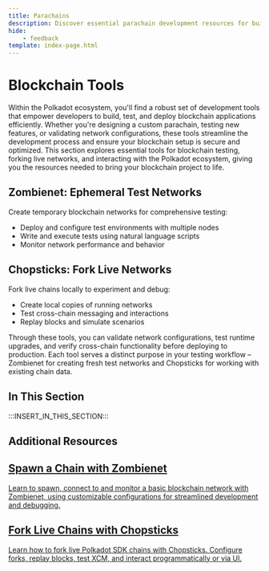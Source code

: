 ```yaml
---
title: Parachains
description: Discover essential parachain development resources for building in the Polkadot ecosystem, highlighting tools to streamline your development process.
hide: 
    - feedback
template: index-page.html
---
```


# Blockchain Tools

Within the Polkadot ecosystem, you'll find a robust set of development tools that empower developers to build, test, and deploy blockchain applications efficiently. Whether you're designing a custom parachain, testing new features, or validating network configurations, these tools streamline the development process and ensure your blockchain setup is secure and optimized. This section explores essential tools for blockchain testing, forking live networks, and interacting with the Polkadot ecosystem, giving you the resources needed to bring your blockchain project to life.

## Zombienet: Ephemeral Test Networks
Create temporary blockchain networks for comprehensive testing:

- Deploy and configure test environments with multiple nodes
- Write and execute tests using natural language scripts
- Monitor network performance and behavior

## Chopsticks: Fork Live Networks
Fork live chains locally to experiment and debug:

- Create local copies of running networks
- Test cross-chain messaging and interactions
- Replay blocks and simulate scenarios

Through these tools, you can validate network configurations, test runtime upgrades, and verify cross-chain functionality before deploying to production. Each tool serves a distinct purpose in your testing workflow – Zombienet for creating fresh test networks and Chopsticks for working with existing chain data.

## In This Section

:::INSERT_IN_THIS_SECTION:::

## Additional Resources

<div class="subsection-wrapper">
  <div class="card">
    <a href="/tutorials/polkadot-sdk/testing/spawn-basic-chain/" target="_blank">
      <h2 class="title">Spawn a Chain with Zombienet</h2>
      <p class="description">Learn to spawn, connect to and monitor a basic blockchain network with Zombienet, using customizable configurations for streamlined development and debugging.</p>
    </a>
  </div>
    <div class="card">
    <a href="/tutorials/polkadot-sdk/testing/fork-live-chains/" target="_blank">
      <h2 class="title">Fork Live Chains with Chopsticks</h2>
      <p class="description">Learn how to fork live Polkadot SDK chains with Chopsticks. Configure forks, replay blocks, test XCM, and interact programmatically or via UI.</p>
    </a>
  </div>
</div>
